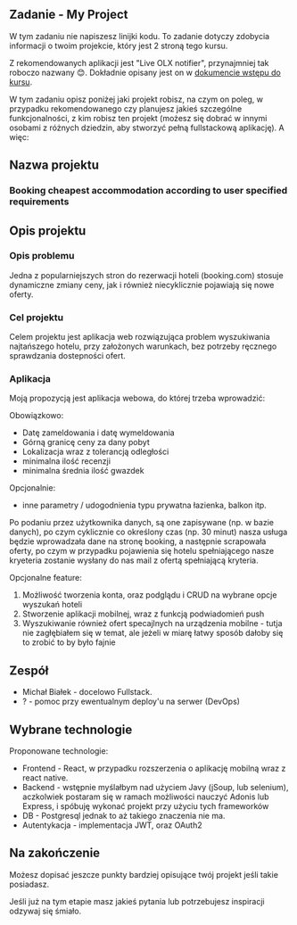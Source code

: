 ## Zadanie - My Project
W tym zadaniu nie napiszesz linijki kodu. To zadanie dotyczy zdobycia informacji o twoim projekcie, który jest 2 stroną tego kursu. 

Z rekomendowanych aplikacji jest "Live OLX notifier", przynajmniej tak roboczo nazwany 😊. Dokładnie opisany jest on w [dokumencie wstępu do kursu](https://docs.google.com/document/d/1FR6PSLg_5G0hWC429dXyeJLonLf76L1LbHH8ycVNavA).


W tym zadaniu opisz poniżej jaki projekt robisz, na czym on poleg, w przypadku rekomendowanego czy planujesz jakieś szczególne funkcjonalności, z kim robisz ten projekt (możesz się dobrać w innymi osobami z różnych dziedzin, aby stworzyć pełną fullstackową aplikację). A więc:

## Nazwa projektu
### Booking cheapest accommodation according to user specified requirements

## Opis projektu

### Opis problemu
Jedna z popularniejszych stron do rezerwacji hoteli (booking.com) stosuje dynamiczne zmiany ceny, jak i również niecyklicznie pojawiają się nowe oferty.
### Cel projektu
Celem projektu jest aplikacja web rozwiązująca problem wyszukiwania najtańszego hotelu, przy założonych warunkach, bez potrzeby ręcznego sprawdzania dostepności ofert.

### Aplikacja
Moją propozycją jest aplikacja webowa, do której trzeba wprowadzić: 

Obowiązkowo: 
* Datę zameldowania i datę wymeldowania
* Górną granicę ceny za dany pobyt
* Lokalizacja wraz z tolerancją odległości
* minimalna ilość recenzji
* minimalna średnia ilość gwazdek

Opcjonalnie:
* inne parametry / udogodnienia typu prywatna łazienka, balkon itp.

Po podaniu przez użytkownika danych, są one zapisywane (np. w bazie danych), po czym cyklicznie co określony czas (np. 30 minut) nasza usługa będzie wprowadzała dane na stronę booking, a następnie scrapowała oferty, po czym w przypadku pojawienia się hotelu spełniającego nasze kryeteria zostanie wysłany do nas mail z ofertą spełniającą kryteria.

Opcjonalne feature:
1. Możliwość tworzenia konta, oraz podglądu i CRUD na wybrane opcje wyszukań hoteli
2. Stworzenie aplikacji mobilnej, wraz z funkcją podwiadomień push
3. Wyszukiwanie również ofert specajlnych na urządzenia mobilne - tutja nie zagłębiałem się w temat, ale jeżeli w miarę łatwy sposób dałoby się to zrobić to by było fajnie


## Zespół
* Michał Białek - docelowo Fullstack.
* ? - pomoc przy ewentualnym deploy'u na serwer (DevOps) 


## Wybrane technologie

Proponowane technologie:
* Frontend - React, w przypadku rozszerzenia o aplikację mobilną wraz z react native.
* Backend - wstępnie myślałbym nad użyciem Javy (jSoup, lub selenium), aczkolwiek postaram się w ramach możliwości nauczyć Adonis lub Express, i spóbuję wykonać projekt przy użyciu tych frameworków
* DB - Postgresql jednak to aż takiego znaczenia nie ma.
* Autentykacja  - implementacja JWT, oraz OAuth2


## Na zakończenie
Możesz dopisać jeszcze punkty bardziej opisujące twój projekt jeśli takie posiadasz.


Jeśli już na tym etapie masz jakieś pytania lub potrzebujesz inspiracji odzywaj się śmiało.
